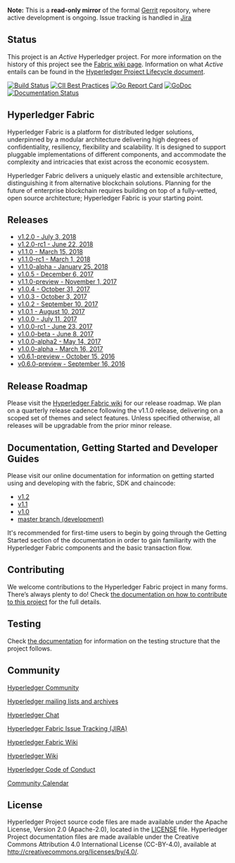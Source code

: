 
**Note:** This is a **read-only mirror** of the formal [Gerrit](https://gerrit.hyperledger.org/r/#/admin/projects/fabric) repository,
where active development is ongoing. Issue tracking is handled in [Jira](https://jira.hyperledger.org/secure/Dashboard.jspa?selectPageId=10104)

## Status

This project is an _Active_ Hyperledger project. For more information on the history of this project see the [Fabric wiki page](https://wiki.hyperledger.org/projects/Fabric). Information on what _Active_ entails can be found in
the [Hyperledger Project Lifecycle document](https://wiki.hyperledger.org/community/project-lifecycle).

[![Build Status](https://jenkins.hyperledger.org/buildStatus/icon?job=fabric-merge-x86_64)](https://jenkins.hyperledger.org/view/fabric/job/fabric-merge-x86_64/)
[![CII Best Practices](https://bestpractices.coreinfrastructure.org/projects/955/badge)](https://bestpractices.coreinfrastructure.org/projects/955)
[![Go Report Card](https://goreportcard.com/badge/github.com/hyperledger/fabric)](https://goreportcard.com/report/github.com/hyperledger/fabric)
[![GoDoc](https://godoc.org/github.com/hyperledger/fabric?status.svg)](https://godoc.org/github.com/hyperledger/fabric)
[![Documentation Status](https://readthedocs.org/projects/hyperledger-fabric/badge/?version=latest)](http://hyperledger-fabric.readthedocs.io/en/latest/?badge=latest)

## Hyperledger Fabric

Hyperledger Fabric is a platform for distributed ledger solutions, underpinned
by a modular architecture delivering high degrees of confidentiality,
resiliency, flexibility and scalability. It is designed to support pluggable
implementations of different components, and accommodate the complexity and
intricacies that exist across the economic ecosystem.

Hyperledger Fabric delivers a uniquely elastic and extensible architecture,
distinguishing it from alternative blockchain solutions. Planning for the
future of enterprise blockchain requires building on top of a fully-vetted,
open source architecture; Hyperledger Fabric is your starting point.

## Releases

- [v1.2.0 - July 3, 2018](https://github.com/hyperledger/fabric/releases/tag/v1.2.0)
- [v1.2.0-rc1 - June 22, 2018](https://github.com/hyperledger/fabric/releases/tag/v1.2.0-rc1)
- [v1.1.0 - March 15, 2018](https://github.com/hyperledger/fabric/releases/tag/v1.1.0)
- [v1.1.0-rc1 - March 1, 2018](https://github.com/hyperledger/fabric/releases/tag/v1.1.0-rc1)
- [v1.1.0-alpha - January 25, 2018](https://github.com/hyperledger/fabric/releases/tag/v1.1.0-alpha)
- [v1.0.5 - December 6, 2017](https://github.com/hyperledger/fabric/releases/tag/v1.0.5)
- [v1.1.0-preview - November 1, 2017](https://github.com/hyperledger/fabric/releases/tag/v1.1.0-preview)
- [v1.0.4 - October 31, 2017](https://github.com/hyperledger/fabric/releases/tag/v1.0.4)
- [v1.0.3 - October 3, 2017](https://github.com/hyperledger/fabric/releases/tag/v1.0.3)
- [v1.0.2 - September 10, 2017](https://github.com/hyperledger/fabric/releases/tag/v1.0.2)
- [v1.0.1 - August 10, 2017](https://github.com/hyperledger/fabric/releases/tag/v1.0.1)
- [v1.0.0 - July 11, 2017](https://github.com/hyperledger/fabric/releases/tag/v1.0.0)
- [v1.0.0-rc1 - June 23, 2017](https://github.com/hyperledger/fabric/releases/tag/v1.0.0-rc1)
- [v1.0.0-beta - June 8, 2017](https://github.com/hyperledger/fabric/releases/tag/v1.0.0-beta)
- [v1.0.0-alpha2 - May 14, 2017](https://github.com/hyperledger/fabric/releases/tag/v1.0.0-alpha2)
- [v1.0.0-alpha - March 16, 2017](https://github.com/hyperledger/fabric/releases/tag/v1.0.0-alpha)
- [v0.6.1-preview - October 15, 2016](https://github.com/hyperledger/fabric/releases/tag/v0.6.0-preview)
- [v0.6.0-preview - September 16, 2016](https://github.com/hyperledger/fabric/releases/tag/v0.6.0-preview)

## Release Roadmap

Please visit the [Hyperledger Fabric wiki](https://wiki.hyperledger.org/projects/fabric/roadmap) for our release roadmap. We plan on a quarterly release cadence following the v1.1.0 release, delivering on a scoped set of themes and select features. Unless specified otherwise, all releases will be upgradable from the prior minor release.

## Documentation, Getting Started and Developer Guides

Please visit our
online documentation for
information on getting started using and developing with the fabric, SDK and chaincode:
- [v1.2](http://hyperledger-fabric.readthedocs.io/en/release-1.2/)
- [v1.1](http://hyperledger-fabric.readthedocs.io/en/release-1.1/)
- [v1.0](http://hyperledger-fabric.readthedocs.io/en/release-1.0/)
- [master branch (development)](http://hyperledger-fabric.readthedocs.io/en/master/)

It's recommended for first-time users to begin by going through the Getting Started section of the documentation in order to gain familiarity with the Hyperledger Fabric components and the basic transaction flow.

## Contributing

We welcome contributions to the Hyperledger Fabric project in many forms.
There’s always plenty to do! Check [the documentation on how to contribute to this project](http://hyperledger-fabric.readthedocs.io/en/latest/CONTRIBUTING.html)
for the full details.

## Testing
Check [the documentation](testingInfo.rst) for information on the testing structure that the project follows.

## Community

[Hyperledger Community](https://www.hyperledger.org/community)

[Hyperledger mailing lists and archives](http://lists.hyperledger.org/)

[Hyperledger Chat](http://chat.hyperledger.org/channel/fabric)

[Hyperledger Fabric Issue Tracking (JIRA)](https://jira.hyperledger.org/secure/Dashboard.jspa?selectPageId=10104)

[Hyperledger Fabric Wiki](https://wiki.hyperledger.org/projects/Fabric)

[Hyperledger Wiki](https://wiki.hyperledger.org/)

[Hyperledger Code of Conduct](https://wiki.hyperledger.org/community/hyperledger-project-code-of-conduct)

[Community Calendar](https://wiki.hyperledger.org/community/calendar-public-meetings)

## License <a name="license"></a>

Hyperledger Project source code files are made available under the Apache License, Version 2.0 (Apache-2.0), located in the [LICENSE](LICENSE) file. Hyperledger Project documentation files are made available under the Creative Commons Attribution 4.0 International License (CC-BY-4.0), available at http://creativecommons.org/licenses/by/4.0/.
 
